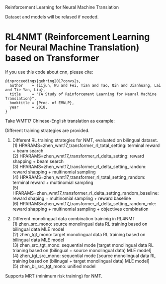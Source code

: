 Reinforcement Learning for Neural Machine Translation

Dataset and models will be relased if needed. 

# RL4NMT (Reinforcement Learning for Neural Machine Translation) based on Transformer

If you use this code about cnn, please cite:
```
@inproceedings{gehring2017convs2s,
  author    = {Lijun, Wu and Fei, Tian and Tao, Qin and Jianhuang, Lai and Tie-Yan, Liu},
  title     = "{A Study of Reinforcement Learning for Neural Machine Translation}",
  booktitle = {Proc. of EMNLP},
  year      = 2018,
}
```

Take WMT17 Chinese-English translation as example: 

Different training strategies are provided.

1. Different RL training strategies for NMT, evaluated on bilingual dataset. <br>
(1) HPARAMS=zhen_wmt17_transformer_rl_total_setting: terminal reward + beam search <br>
(2) HPARAMS=zhen_wmt17_transformer_rl_delta_setting: reward shapping + beam search <br>
(3) HPARAMS=zhen_wmt17_transformer_rl_delta_setting_random: reward shapping + multinomial sampling <br>
(4) HPARAMS=zhen_wmt17_transformer_rl_total_setting_random: terminal reward + multinomial sampling <br>
(5) HPARAMS=zhen_wmt17_transformer_rl_delta_setting_random_baseline: reward shaping + multinomial sampling + reward baseline <br>
(6) HPARAMS=zhen_wmt17_transformer_rl_delta_setting_random_mle: reward shapping + multinomial sampling + objectives combination

2. Different monolingual data combination traininig in RL4NMT <br>
(1) zhen_src_mono: source monolingual data RL training based on bilingual data MLE model <br>
(2) zhen_tgt_mono: target monolingual data RL training based on bilingual data MLE model <br>
(3) zhen_src_tgt_mono: sequential mode [target monolingual data RL trianing based on (bilingual + source monolingual data) MLE model] <br>
(4) zhen_tgt_src_mono: sequential mode [source monolingual data RL training based on (bilinugal + target monolingual data) MLE model] <br>
(5) zhen_bi_src_tgt_mono: unified model

Supports MRT (minimum risk training) for NMT. 
